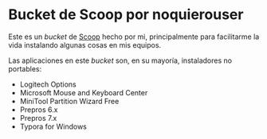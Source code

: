 # Bucket de Scoop por noquierouser

Este es un _bucket_ de [Scoop](https://scoop.sh/) hecho por mi, principalmente para facilitarme la vida instalando algunas cosas en mis equipos.

Las aplicaciones en este _bucket_ son, en su mayoría, instaladores no portables:

-   Logitech Options
-   Microsoft Mouse and Keyboard Center
-   MiniTool Partition Wizard Free
-   Prepros 6.x
-   Prepros 7.x
-   Typora for Windows
